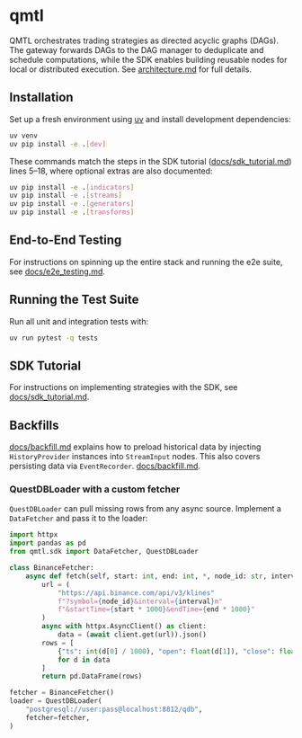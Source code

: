 # qmtl

QMTL orchestrates trading strategies as directed acyclic graphs (DAGs). The gateway forwards DAGs to the DAG manager to deduplicate and schedule computations, while the SDK enables building reusable nodes for local or distributed execution. See [architecture.md](architecture.md) for full details.

## Installation

Set up a fresh environment using [uv](https://github.com/astral-sh/uv) and
install development dependencies:

```bash
uv venv
uv pip install -e .[dev]
```

These commands match the steps in the SDK tutorial
([docs/sdk_tutorial.md](docs/sdk_tutorial.md)) lines 5&ndash;18, where optional
extras are also documented:

```bash
uv pip install -e .[indicators]
uv pip install -e .[streams]
uv pip install -e .[generators]
uv pip install -e .[transforms]
```

## End-to-End Testing

For instructions on spinning up the entire stack and running the e2e suite, see [docs/e2e_testing.md](docs/e2e_testing.md).

## Running the Test Suite

Run all unit and integration tests with:

```bash
uv run pytest -q tests
```

## SDK Tutorial

For instructions on implementing strategies with the SDK, see
[docs/sdk_tutorial.md](docs/sdk_tutorial.md).

## Backfills

[docs/backfill.md](docs/backfill.md) explains how to preload historical data by
injecting `HistoryProvider` instances
into `StreamInput` nodes. This also covers persisting data via `EventRecorder`.
[docs/backfill.md](docs/backfill.md).

### QuestDBLoader with a custom fetcher

`QuestDBLoader` can pull missing rows from any async source. Implement a
`DataFetcher` and pass it to the loader:

```python
import httpx
import pandas as pd
from qmtl.sdk import DataFetcher, QuestDBLoader

class BinanceFetcher:
    async def fetch(self, start: int, end: int, *, node_id: str, interval: int) -> pd.DataFrame:
        url = (
            "https://api.binance.com/api/v3/klines"
            f"?symbol={node_id}&interval={interval}m"
            f"&startTime={start * 1000}&endTime={end * 1000}"
        )
        async with httpx.AsyncClient() as client:
            data = (await client.get(url)).json()
        rows = [
            {"ts": int(d[0] / 1000), "open": float(d[1]), "close": float(d[4])}
            for d in data
        ]
        return pd.DataFrame(rows)

fetcher = BinanceFetcher()
loader = QuestDBLoader(
    "postgresql://user:pass@localhost:8812/qdb",
    fetcher=fetcher,
)
```


